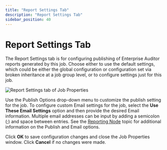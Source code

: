 ```yaml
---
title: "Report Settings Tab"
description: "Report Settings Tab"
sidebar_position: 40
---
```


# Report Settings Tab

The Report Settings tab is for configuring publishing of Enterprise Auditor reports generated by
this job. Choose either to use the default settings, which could be either the global configuration
or configuration set via broken inheritance at a job group level, or to configure settings just for
this job.

![Report Settings tab of Job Properties](/img/product_docs/accessanalyzer/11.6/admin/jobs/job/properties/reportsettings.webp)

Use the Publish Options drop-down menu to customize the publish setting for the job. To configure
custom Email settings for the job, select the **Use These Email Settings** option and then provide
the desired Email information. Multiple email addresses can be input by adding a semicolon (;) and
space between entries. See the
[Reporting Node](/docs/accessanalyzer/11.6/admin/jobs/group/settings/reporting.md)
topic for additional information on the Publish and Email options.

Click **OK** to save configuration changes and close the Job Properties window. Click **Cancel** if
no changes were made.
